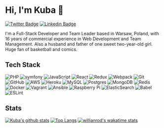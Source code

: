 # Hi, I'm Kuba 👋

[![Twitter Badge](https://img.shields.io/badge/-@KubaRocks-1ca0f1?style=flat-square&labelColor=1ca0f1&logo=twitter&logoColor=white&link=https://twitter.com/KubaRocks)](https://twitter.com/KubaRocks) [![Linkedin Badge](https://img.shields.io/badge/-kubaflorczuk-blue?style=flat-square&logo=Linkedin&logoColor=white&link=https://www.linkedin.com/in/kubaflorczuk/)](https://www.linkedin.com/in/kubaflorczuk/)

I'm a Full-Stack Developer and Team Leader based in Warsaw, Poland, with 16 years of commercial experience in Web Development and Team Management. Also a husband and father of one sweet two-year-old girl. Huge fan of basketball and comics.

## Tech Stack

<img alt="PHP" src="https://img.shields.io/badge/php-%23777BB4.svg?&style=for-the-badge&logo=php&logoColor=white"/> <img alt="symfony" src="https://img.shields.io/badge/symfony-%23FFFFFF.svg?&style=for-the-badge&logo=symfony&logoColor=black"/> <img alt="JavaScript" src="https://img.shields.io/badge/javascript-%23323330.svg?&style=for-the-badge&logo=javascript&logoColor=%23F7DF1E"/> <img alt="React" src="https://img.shields.io/badge/react-%2320232a.svg?&style=for-the-badge&logo=react&logoColor=%2361DAFB"/> <img alt="Redux" src="https://img.shields.io/badge/redux-%23593d88.svg?&style=for-the-badge&logo=redux&logoColor=white"/> <img alt="Webpack" src="https://img.shields.io/badge/webpack-%238DD6F9.svg?&style=for-the-badge&logo=webpack&logoColor=black" /> <img alt="Git" src="https://img.shields.io/badge/git-%23F05033.svg?&style=for-the-badge&logo=git&logoColor=white"/> <img alt="GitHub" src="https://img.shields.io/badge/github-%23121011.svg?&style=for-the-badge&logo=github&logoColor=white"/> <img alt="AWS" src="https://img.shields.io/badge/AWS-%23FF9900.svg?&style=for-the-badge&logo=amazon-aws&logoColor=white"/> <img alt="Heroku" src="https://img.shields.io/badge/heroku-%23430098.svg?&style=for-the-badge&logo=heroku&logoColor=white"/> <img alt="MySQL" src="https://img.shields.io/badge/mysql-%2300f.svg?&style=for-the-badge&logo=mysql&logoColor=white"/> <img alt="Postgres" src ="https://img.shields.io/badge/postgres-%23316192.svg?&style=for-the-badge&logo=postgresql&logoColor=white"/> <img alt="MongoDB" src ="https://img.shields.io/badge/MongoDB-%234ea94b.svg?&style=for-the-badge&logo=mongodb&logoColor=white"/> <img alt="Redis" src="https://img.shields.io/badge/redis-%23DD0031.svg?&style=for-the-badge&logo=redis&logoColor=white"/> <img alt="Docker" src="https://img.shields.io/badge/docker-%230db7ed.svg?&style=for-the-badge&logo=docker&logoColor=white"/> <img alt="Vagrant" src="https://img.shields.io/badge/vagrant-%231563FF.svg?&style=for-the-badge&logo=vagrant&logoColor=white"/> <img alt="Ansible" src="https://img.shields.io/badge/ansible-%231A1918.svg?&style=for-the-badge&logo=ansible&logoColor=white"/> <img alt="Raspberry Pi" src="https://img.shields.io/badge/-RaspberryPi-C51A4A?style=for-the-badge&logo=Raspberry-Pi" /> <img alt="ElasticSearch" src="https://img.shields.io/badge/-ElasticSearch-005571?style=for-the-badge&logo=elasticsearch"/> <img alt="Babel" src="https://img.shields.io/badge/Babel-F9DC3e?style=for-the-badge&logo=babel&logoColor=black" /> <img alt="ESLint" src="https://img.shields.io/badge/ESLint-4B3263?style=for-the-badge&logo=eslint&logoColor=white" />

## Stats
[![Kuba's github stats](https://kuba-rocks-github-readme-stats.vercel.app/api?username=KubaRocks&count_private=true&show_icons=true&bg_color=30,e96443,904e95&title_color=fff&text_color=fff&icon_color=ff7979&hide=stars&include_all_commits=true)](https://github.com/KubaRocks) 
[![Top Langs](https://kuba-rocks-github-readme-stats.vercel.app/api/top-langs/?username=KubaRocks&hide=vim%20script&bg_color=30,e96443,904e95&title_color=fff&text_color=fff&layout=compact)](https://github.com/anuraghazra/github-readme-stats)
[![willianrod's wakatime stats](https://kuba-rocks-github-readme-stats.vercel.app/api/wakatime?username=KubaRocks&bg_color=30,e96443,904e95&title_color=fff&text_color=fff)](https://github.com/anuraghazra/github-readme-stats)
